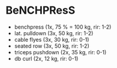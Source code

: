 # BeNCHPResS
* benchpress (1x, 75 % = 100 kg, rir: 1-2)
* lat. pulldown (3x, 50 kg, rir: 1-2)
* cable flyes (3x, 30 kg, rir: 0-1)
* seated row (3x, 50 kg, rir: 1-2)
* triceps pushdown (2x, 35 kg, rir: 0-1)
* db curl (2x, 12 kg, rir: 0-1)
